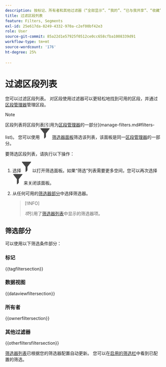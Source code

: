 ```yaml
---
description: 按标记、所有者和其他过滤器（“全部显示”、“我的”、“已与我共享”、“收藏”和“已批准”）进行过滤。
title: 过滤区段列表
feature: Filters, Segments
exl-id: 25e617da-8249-4332-970a-c2ef00bf42e3
role: User
source-git-commit: 85a22d1e57925f0512ce0cc658cfba1008339d91
workflow-type: tm+mt
source-wordcount: '176'
ht-degree: 25%

---
```


# 过滤区段列表

您可以过滤区段列表。 对区段使用过滤器可以更轻松地找到可用的区段，并通过[区段管理器](manage-filters.md)管理区段。

>[!NOTE]
>
>区段列表将区段列表[引用为[区段管理器](manage-filters.md)的一部分](manage-filters.md#filters-list)。 您可以使用![筛选器](/help/assets/icons/Filter.svg) [筛选器面板](manage-filters.md#filter-panel)筛选该列表，该面板是同一[区段管理器](manage-filters.md)的一部分。
>


要筛选区段列表，请执行以下操作：

1. 选择![Filter](/help/assets/icons/Filter.svg)以打开筛选面板。如果“筛选”列表需要更多空间，您可以再次选择![Filter](/help/assets/icons/Filter.svg)来关闭该面板。
1. 从任何可用的[筛选器部分](#filter-sections)中选择筛选器。

   >[!INFO]
   >
   >*项*&#x200B;引用了[筛选器列表](manage-filters.md#filters-list)中显示的筛选器项。
   > 

## 筛选部分

可以使用以下筛选条件部分：

### 标记

{{tagfiltersection}}

### 数据视图

{{dataviewfiltersection}}

### 所有者

{{ownerfiltersection}}


### 其他过滤器

{{otherfiltersfiltersection}}


[筛选器列表](manage-filters.md#filters-list)已根据您的筛选器配置自动更新。 您可以在[启用的筛选栏](manage-filters.md#active-filter-bar)中看到已配置的筛选。

